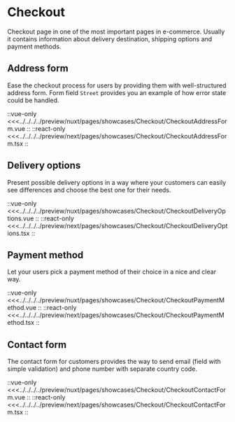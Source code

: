 # Checkout

Checkout page in one of the most important pages in e-commerce. Usually it contains information about delivery destination, shipping options and payment methods.

## Address form

Ease the checkout process for users by providing them with well-structured address form. Form field `Street` provides you an example of how error state could be handled.

<Showcase showcase-name="Checkout/CheckoutAddressForm" style="min-height:600px">

::vue-only
<<<../../../../preview/nuxt/pages/showcases/Checkout/CheckoutAddressForm.vue
::
::react-only
<<<../../../../preview/next/pages/showcases/Checkout/CheckoutAddressForm.tsx
::

</Showcase>

## Delivery options

Present possible delivery options in a way where your customers can easily see differences and choose the best one for their needs.

<Showcase showcase-name="Checkout/CheckoutDeliveryOptions" style="min-height: 300px;">

::vue-only
<<<../../../../preview/nuxt/pages/showcases/Checkout/CheckoutDeliveryOptions.vue
::
::react-only
<<<../../../../preview/next/pages/showcases/Checkout/CheckoutDeliveryOptions.tsx
::

</Showcase>

## Payment method

Let your users pick a payment method of their choice in a nice and clear way.

<Showcase showcase-name="Checkout/CheckoutPaymentMethod" style="min-height:320px" >

::vue-only
<<<../../../../preview/nuxt/pages/showcases/Checkout/CheckoutPaymentMethod.vue
::
::react-only
<<<../../../../preview/next/pages/showcases/Checkout/CheckoutPaymentMethod.tsx
::

</Showcase>

## Contact form

The contact form for customers provides the way to send email (field with simple validation) and phone number with separate country code.

<Showcase showcase-name="Checkout/CheckoutContactForm" style="min-height: 400px;">

::vue-only
<<<../../../../preview/nuxt/pages/showcases/Checkout/CheckoutContactForm.vue
::
::react-only
<<<../../../../preview/next/pages/showcases/Checkout/CheckoutContactForm.tsx
::

</Showcase>
